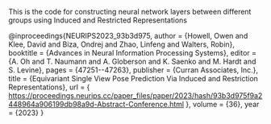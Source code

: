 This is the code for constructing neural network layers between different groups using Induced and Restricted Representations





@inproceedings{NEURIPS2023_93b3d975,
 author = {Howell, Owen and Klee, David and Biza, Ondrej and Zhao, Linfeng and Walters, Robin},
 booktitle = {Advances in Neural Information Processing Systems},
 editor = {A. Oh and T. Naumann and A. Globerson and K. Saenko and M. Hardt and S. Levine},
 pages = {47251--47263},
 publisher = {Curran Associates, Inc.},
 title = {Equivariant Single View Pose Prediction Via Induced and Restriction Representations},
 url = { https://proceedings.neurips.cc/paper_files/paper/2023/hash/93b3d975f9a2448964a906199db98a9d-Abstract-Conference.html },
 volume = {36},
 year = {2023}
}
